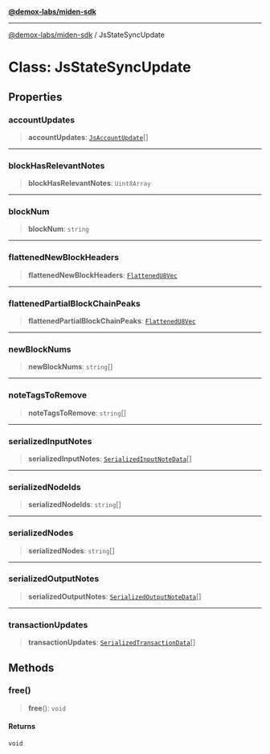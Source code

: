 [**@demox-labs/miden-sdk**](../README.md)

***

[@demox-labs/miden-sdk](../README.md) / JsStateSyncUpdate

# Class: JsStateSyncUpdate

## Properties

### accountUpdates

> **accountUpdates**: [`JsAccountUpdate`](JsAccountUpdate.md)[]

***

### blockHasRelevantNotes

> **blockHasRelevantNotes**: `Uint8Array`

***

### blockNum

> **blockNum**: `string`

***

### flattenedNewBlockHeaders

> **flattenedNewBlockHeaders**: [`FlattenedU8Vec`](FlattenedU8Vec.md)

***

### flattenedPartialBlockChainPeaks

> **flattenedPartialBlockChainPeaks**: [`FlattenedU8Vec`](FlattenedU8Vec.md)

***

### newBlockNums

> **newBlockNums**: `string`[]

***

### noteTagsToRemove

> **noteTagsToRemove**: `string`[]

***

### serializedInputNotes

> **serializedInputNotes**: [`SerializedInputNoteData`](SerializedInputNoteData.md)[]

***

### serializedNodeIds

> **serializedNodeIds**: `string`[]

***

### serializedNodes

> **serializedNodes**: `string`[]

***

### serializedOutputNotes

> **serializedOutputNotes**: [`SerializedOutputNoteData`](SerializedOutputNoteData.md)[]

***

### transactionUpdates

> **transactionUpdates**: [`SerializedTransactionData`](SerializedTransactionData.md)[]

## Methods

### free()

> **free**(): `void`

#### Returns

`void`
